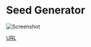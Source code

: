 # Seed Generator

![Screenshot](https://seed-generator.rrios.dev/seed-generator.webp)

[URL](https://rriosper.github.io/seed-generator/)
